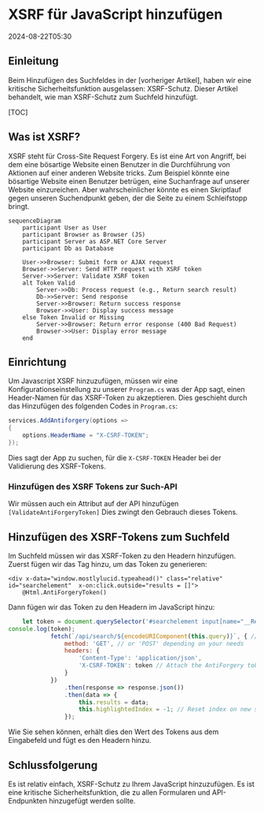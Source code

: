 # XSRF für JavaScript hinzufügen

<!--category-- ASP.NET, Javascript -->
<datetime class="hidden">2024-08-22T05:30</datetime>

## Einleitung

Beim Hinzufügen des Suchfeldes in der [vorheriger Artikel], haben wir eine kritische Sicherheitsfunktion ausgelassen: XSRF-Schutz. Dieser Artikel behandelt, wie man XSRF-Schutz zum Suchfeld hinzufügt.

[TOC]

## Was ist XSRF?

XSRF steht für Cross-Site Request Forgery. Es ist eine Art von Angriff, bei dem eine bösartige Website einen Benutzer in die Durchführung von Aktionen auf einer anderen Website tricks. Zum Beispiel könnte eine bösartige Website einen Benutzer betrügen, eine Suchanfrage auf unserer Website einzureichen. Aber wahrscheinlicher könnte es einen Skriptlauf gegen unseren Suchendpunkt geben, der die Seite zu einem Schleifstopp bringt.

```mermaid
sequenceDiagram
    participant User as User
    participant Browser as Browser (JS)
    participant Server as ASP.NET Core Server
    participant Db as Database
    
    User->>Browser: Submit form or AJAX request
    Browser->>Server: Send HTTP request with XSRF token
    Server->>Server: Validate XSRF token
    alt Token Valid
        Server->>Db: Process request (e.g., Return search result)
        Db->>Server: Send response
        Server->>Browser: Return success response
        Browser->>User: Display success message
    else Token Invalid or Missing
        Server->>Browser: Return error response (400 Bad Request)
        Browser->>User: Display error message
    end

```

## Einrichtung

Um Javascript XSRF hinzuzufügen, müssen wir eine Konfigurationseinstellung zu unserer `Program.cs` was der App sagt, einen Header-Namen für das XSRF-Token zu akzeptieren. Dies geschieht durch das Hinzufügen des folgenden Codes in `Program.cs`:

```csharp
services.AddAntiforgery(options =>
{
    options.HeaderName = "X-CSRF-TOKEN";
});
```

Dies sagt der App zu suchen, für die `X-CSRF-TOKEN` Header bei der Validierung des XSRF-Tokens.

### Hinzufügen des XSRF Tokens zur Such-API

Wir müssen auch ein Attribut auf der API hinzufügen `[ValidateAntiForgeryToken]` Dies zwingt den Gebrauch dieses Tokens.

## Hinzufügen des XSRF-Tokens zum Suchfeld

Im Suchfeld müssen wir das XSRF-Token zu den Headern hinzufügen. Zuerst fügen wir das Tag hinzu, um das Token zu generieren:

```razor
<div x-data="window.mostlylucid.typeahead()" class="relative" id="searchelement"  x-on:click.outside="results = []">
    @Html.AntiForgeryToken()
```

Dann fügen wir das Token zu den Headern im JavaScript hinzu:

```javascript
    let token = document.querySelector('#searchelement input[name="__RequestVerificationToken"]').value;
console.log(token);
            fetch(`/api/search/${encodeURIComponent(this.query)}`, { // Fixed the backtick and closing bracket
                method: 'GET', // or 'POST' depending on your needs
                headers: {
                    'Content-Type': 'application/json',
                    'X-CSRF-TOKEN': token // Attach the AntiForgery token in the headers
                }
            })
                .then(response => response.json())
                .then(data => {
                    this.results = data;
                    this.highlightedIndex = -1; // Reset index on new search
                });

```

Wie Sie sehen können, erhält dies den Wert des Tokens aus dem Eingabefeld und fügt es den Headern hinzu.

## Schlussfolgerung

Es ist relativ einfach, XSRF-Schutz zu Ihrem JavaScript hinzuzufügen. Es ist eine kritische Sicherheitsfunktion, die zu allen Formularen und API-Endpunkten hinzugefügt werden sollte.



